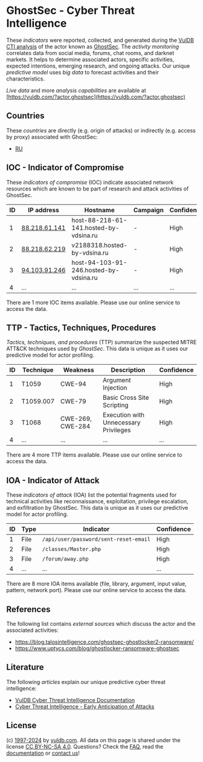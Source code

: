 # GhostSec - Cyber Threat Intelligence

These _indicators_ were reported, collected, and generated during the [VulDB CTI analysis](https://vuldb.com/?kb.cti) of the actor known as [GhostSec](https://vuldb.com/?actor.ghostsec). The _activity monitoring_ correlates data from social media, forums, chat rooms, and darknet markets. It helps to determine associated actors, specific activities, expected intentions, emerging research, and ongoing attacks. Our unique _predictive model_ uses _big data_ to forecast activities and their characteristics.

_Live data_ and more _analysis capabilities_ are available at [https://vuldb.com/?actor.ghostsec](https://vuldb.com/?actor.ghostsec)

## Countries

These _countries_ are directly (e.g. origin of attacks) or indirectly (e.g. access by proxy) associated with GhostSec:

* [RU](https://vuldb.com/?country.ru)

## IOC - Indicator of Compromise

These _indicators of compromise_ (IOC) indicate associated network resources which are known to be part of research and attack activities of GhostSec.

ID | IP address | Hostname | Campaign | Confidence
-- | ---------- | -------- | -------- | ----------
1 | [88.218.61.141](https://vuldb.com/?ip.88.218.61.141) | host-88-218-61-141.hosted-by-vdsina.ru | - | High
2 | [88.218.62.219](https://vuldb.com/?ip.88.218.62.219) | v2188318.hosted-by-vdsina.ru | - | High
3 | [94.103.91.246](https://vuldb.com/?ip.94.103.91.246) | host-94-103-91-246.hosted-by-vdsina.ru | - | High
4 | ... | ... | ... | ...

There are 1 more IOC items available. Please use our online service to access the data.

## TTP - Tactics, Techniques, Procedures

_Tactics, techniques, and procedures_ (TTP) summarize the suspected MITRE ATT&CK techniques used by _GhostSec_. This data is unique as it uses our predictive model for actor profiling.

ID | Technique | Weakness | Description | Confidence
-- | --------- | -------- | ----------- | ----------
1 | T1059 | CWE-94 | Argument Injection | High
2 | T1059.007 | CWE-79 | Basic Cross Site Scripting | High
3 | T1068 | CWE-269, CWE-284 | Execution with Unnecessary Privileges | High
4 | ... | ... | ... | ...

There are 4 more TTP items available. Please use our online service to access the data.

## IOA - Indicator of Attack

These _indicators of attack_ (IOA) list the potential fragments used for technical activities like reconnaissance, exploitation, privilege escalation, and exfiltration by GhostSec. This data is unique as it uses our predictive model for actor profiling.

ID | Type | Indicator | Confidence
-- | ---- | --------- | ----------
1 | File | `/api/user/password/sent-reset-email` | High
2 | File | `/classes/Master.php` | High
3 | File | `/forum/away.php` | High
4 | ... | ... | ...

There are 8 more IOA items available (file, library, argument, input value, pattern, network port). Please use our online service to access the data.

## References

The following list contains _external sources_ which discuss the actor and the associated activities:

* https://blog.talosintelligence.com/ghostsec-ghostlocker2-ransomware/
* https://www.uptycs.com/blog/ghostlocker-ransomware-ghostsec

## Literature

The following _articles_ explain our unique predictive cyber threat intelligence:

* [VulDB Cyber Threat Intelligence Documentation](https://vuldb.com/?kb.cti)
* [Cyber Threat Intelligence - Early Anticipation of Attacks](https://www.scip.ch/en/?labs.20201022)

## License

(c) [1997-2024](https://vuldb.com/?kb.changelog) by [vuldb.com](https://vuldb.com/?kb.about). All data on this page is shared under the license [CC BY-NC-SA 4.0](https://creativecommons.org/licenses/by-nc-sa/4.0/). Questions? Check the [FAQ](https://vuldb.com/?kb.faq), read the [documentation](https://vuldb.com/?kb) or [contact us](https://vuldb.com/?contact)!
